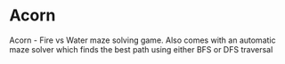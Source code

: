 # Acorn
 Acorn - Fire vs Water maze solving game. Also comes with an automatic maze solver which finds the best path using either BFS or DFS traversal
